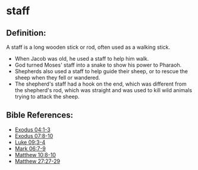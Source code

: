 # staff #

## Definition: ##

A staff is a long wooden stick or rod, often used as a walking stick.

* When Jacob was old, he used a staff to help him walk.
* God turned Moses' staff into a snake to show his power to Pharaoh.
* Shepherds also used a staff to help guide their sheep, or to rescue the sheep when they fell or wandered.
* The shepherd's staff had a hook on the end, which was different from the shepherd's rod, which was straight and was used to kill wild animals trying to attack the sheep.



## Bible References: ##

* [Exodus 04:1-3](en/tn/exo/help/04/01)
* [Exodus 07:8-10](en/tn/exo/help/07/08)
* [Luke 09:3-4](en/tn/luk/help/09/03)
* [Mark 06:7-9](en/tn/mrk/help/06/07)
* [Matthew 10:8-10](en/tn/mat/help/10/08)
* [Matthew 27:27-29](en/tn/mat/help/27/27)